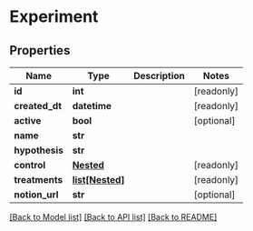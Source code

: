 # Experiment


## Properties
Name | Type | Description | Notes
------------ | ------------- | ------------- | -------------
**id** | **int** |  | [readonly] 
**created_dt** | **datetime** |  | [readonly] 
**active** | **bool** |  | [optional] 
**name** | **str** |  | 
**hypothesis** | **str** |  | 
**control** | [**Nested**](Nested.md) |  | [readonly] 
**treatments** | [**list[Nested]**](Nested.md) |  | [readonly] 
**notion_url** | **str** |  | [optional] 

[[Back to Model list]](../README.md#documentation-for-models) [[Back to API list]](../README.md#documentation-for-api-endpoints) [[Back to README]](../README.md)


